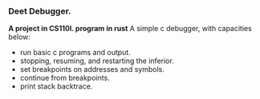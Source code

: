 ### Deet Debugger.
__A project in CS110l. program in rust__
A simple c debugger, with capacities below:
* run basic c programs and output.
* stopping, resuming, and restarting the inferior.
* set breakpoints on addresses and symbols.
* continue from breakpoints.
* print stack backtrace.